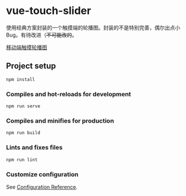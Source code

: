 # vue-touch-slider

使用经典方案封装的一个触摸端的轮播图。封装的不是特别完善，偶尔出点小 Bug。有待改进（~~不可能改的~~。

[移动端触摸轮播图](https://xfy.plus/defect/mobile-slidershow.html)

## Project setup
```
npm install
```

### Compiles and hot-reloads for development
```
npm run serve
```

### Compiles and minifies for production
```
npm run build
```

### Lints and fixes files
```
npm run lint
```

### Customize configuration
See [Configuration Reference](https://cli.vuejs.org/config/).
